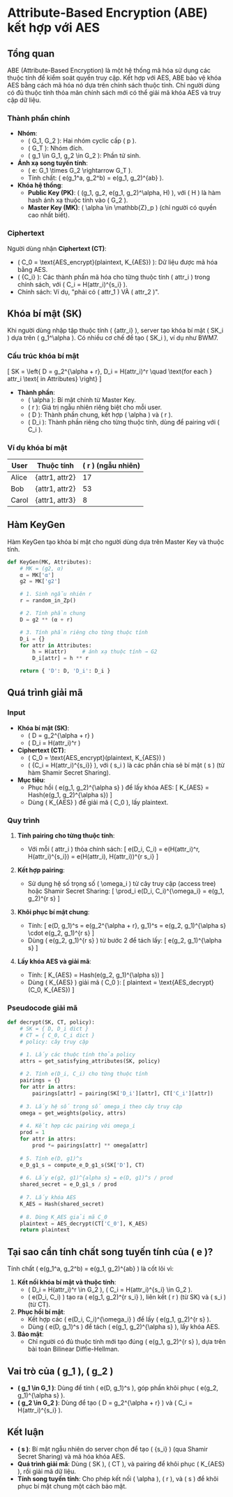 # Attribute-Based Encryption (ABE) kết hợp với AES

## Tổng quan
ABE (Attribute-Based Encryption) là một hệ thống mã hóa sử dụng các thuộc tính để kiểm soát quyền truy cập. Kết hợp với AES, ABE bảo vệ khóa AES bằng cách mã hóa nó dựa trên chính sách thuộc tính. Chỉ người dùng có đủ thuộc tính thỏa mãn chính sách mới có thể giải mã khóa AES và truy cập dữ liệu.

### Thành phần chính
- **Nhóm**: 
  - \( G_1, G_2 \): Hai nhóm cyclic cấp \( p \).
  - \( G_T \): Nhóm đích.
  - \( g_1 \in G_1, g_2 \in G_2 \): Phần tử sinh.
- **Ánh xạ song tuyến tính**: 
  - \( e: G_1 \times G_2 \rightarrow G_T \).
  - Tính chất: \( e(g_1^a, g_2^b) = e(g_1, g_2)^{ab} \).
- **Khóa hệ thống**:
  - **Public Key (PK)**: \( (g_1, g_2, e(g_1, g_2)^\alpha, H) \), với \( H \) là hàm hash ánh xạ thuộc tính vào \( G_2 \).
  - **Master Key (MK)**: \( \alpha \in \mathbb{Z}_p \) (chỉ người có quyền cao nhất biết).

### Ciphertext
Người dùng nhận **Ciphertext (CT)**:
- \( C_0 = \text{AES_encrypt}(plaintext, K_{AES}) \): Dữ liệu được mã hóa bằng AES.
- \( \{C_i\} \): Các thành phần mã hóa cho từng thuộc tính \( attr_i \) trong chính sách, với \( C_i = H(attr_i)^{s_i} \).
- Chính sách: Ví dụ, "phải có \( attr_1 \) VÀ \( attr_2 \)".

## Khóa bí mật (SK)
Khi người dùng nhập tập thuộc tính \( \{attr_i\} \), server tạo khóa bí mật \( SK_i \) dựa trên \( g_1^\alpha \). Có nhiều cơ chế để tạo \( SK_i \), ví dụ như BWM7.

### Cấu trúc khóa bí mật
\[
SK = \left\{
  D = g_2^{\alpha + r},
  D_i = H(attr_i)^r \quad \text{for each } attr_i \text{ in Attributes}
\right\}
\]
- **Thành phần**:
  - \( \alpha \): Bí mật chính từ Master Key.
  - \( r \): Giá trị ngẫu nhiên riêng biệt cho mỗi user.
  - \( D \): Thành phần chung, kết hợp \( \alpha \) và \( r \).
  - \( D_i \): Thành phần riêng cho từng thuộc tính, dùng để pairing với \( C_i \).

### Ví dụ khóa bí mật
| User   | Thuộc tính         | \( r \) (ngẫu nhiên) |
|--------|--------------------|----------------------|
| Alice  | \{attr1, attr2\}   | 17                   |
| Bob    | \{attr1, attr2\}   | 53                   |
| Carol  | \{attr1, attr3\}   | 8                    |

## Hàm KeyGen
Hàm KeyGen tạo khóa bí mật cho người dùng dựa trên Master Key và thuộc tính.

```python
def KeyGen(MK, Attributes):
    # MK = (g2, α)
    α = MK['α']
    g2 = MK['g2']

    # 1. Sinh ngẫu nhiên r
    r = random_in_Zp()

    # 2. Tính phần chung
    D = g2 ** (α + r)

    # 3. Tính phần riêng cho từng thuộc tính
    D_i = {}
    for attr in Attributes:
        h = H(attr)     # ánh xạ thuộc tính → G2
        D_i[attr] = h ** r

    return { 'D': D, 'D_i': D_i }
```

## Quá trình giải mã
### Input
- **Khóa bí mật (SK)**:
  - \( D = g_2^{\alpha + r} \)
  - \( D_i = H(attr_i)^r \)
- **Ciphertext (CT)**:
  - \( C_0 = \text{AES_encrypt}(plaintext, K_{AES}) \)
  - \( \{C_i = H(attr_i)^{s_i}\} \), với \( s_i \) là các phần chia sẻ bí mật \( s \) (từ hàm Shamir Secret Sharing).
- **Mục tiêu**:
  - Phục hồi \( e(g_1, g_2)^{\alpha s} \) để lấy khóa AES:
    \[
    K_{AES} = Hash(e(g_1, g_2)^{\alpha s})
    \]
  - Dùng \( K_{AES} \) để giải mã \( C_0 \), lấy plaintext.

### Quy trình
1. **Tính pairing cho từng thuộc tính**:
   - Với mỗi \( attr_i \) thỏa chính sách:
     \[
     e(D_i, C_i) = e(H(attr_i)^r, H(attr_i)^{s_i}) = e(H(attr_i), H(attr_i))^{r s_i}
     \]

2. **Kết hợp pairing**:
   - Sử dụng hệ số trọng số \( \omega_i \) từ cây truy cập (access tree) hoặc Shamir Secret Sharing:
     \[
     \prod_i e(D_i, C_i)^{\omega_i} = e(g_1, g_2)^{r s}
     \]

3. **Khôi phục bí mật chung**:
   - Tính:
     \[
     e(D, g_1)^s = e(g_2^{\alpha + r}, g_1)^s = e(g_2, g_1)^{\alpha s} \cdot e(g_2, g_1)^{r s}
     \]
   - Dùng \( e(g_2, g_1)^{r s} \) từ bước 2 để tách lấy:
     \[
     e(g_2, g_1)^{\alpha s}
     \]

4. **Lấy khóa AES và giải mã**:
   - Tính:
     \[
     K_{AES} = Hash(e(g_2, g_1)^{\alpha s})
     \]
   - Dùng \( K_{AES} \) giải mã \( C_0 \):
     \[
     plaintext = \text{AES_decrypt}(C_0, K_{AES})
     \]

### Pseudocode giải mã
```python
def decrypt(SK, CT, policy):
    # SK = { D, D_i dict }
    # CT = { C_0, C_i dict }
    # policy: cây truy cập

    # 1. Lấy các thuộc tính thỏa policy
    attrs = get_satisfying_attributes(SK, policy)
    
    # 2. Tính e(D_i, C_i) cho từng thuộc tính
    pairings = {}
    for attr in attrs:
        pairings[attr] = pairing(SK['D_i'][attr], CT['C_i'][attr])
    
    # 3. Lấy hệ số trọng số omega_i theo cây truy cập
    omega = get_weights(policy, attrs)
    
    # 4. Kết hợp các pairing với omega_i
    prod = 1
    for attr in attrs:
        prod *= pairings[attr] ** omega[attr]
    
    # 5. Tính e(D, g1)^s
    e_D_g1_s = compute_e_D_g1_s(SK['D'], CT)
    
    # 6. Lấy e(g2, g1)^{alpha s} = e(D, g1)^s / prod
    shared_secret = e_D_g1_s / prod
    
    # 7. Lấy khóa AES
    K_AES = Hash(shared_secret)
    
    # 8. Dùng K_AES giải mã C_0
    plaintext = AES_decrypt(CT['C_0'], K_AES)
    return plaintext
```

## Tại sao cần tính chất song tuyến tính của \( e \)?
Tính chất \( e(g_1^a, g_2^b) = e(g_1, g_2)^{ab} \) là cốt lõi vì:
1. **Kết nối khóa bí mật và thuộc tính**:
   - \( D_i = H(attr_i)^r \in G_2 \), \( C_i = H(attr_i)^{s_i} \in G_2 \).
   - \( e(D_i, C_i) \) tạo ra \( e(g_1, g_2)^{r s_i} \), liên kết \( r \) (từ SK) và \( s_i \) (từ CT).
2. **Phục hồi bí mật**:
   - Kết hợp các \( e(D_i, C_i)^{\omega_i} \) để lấy \( e(g_1, g_2)^{r s} \).
   - Dùng \( e(D, g_1)^s \) để tách \( e(g_1, g_2)^{\alpha s} \), lấy khóa AES.
3. **Bảo mật**:
   - Chỉ người có đủ thuộc tính mới tạo đúng \( e(g_1, g_2)^{r s} \), dựa trên bài toán Bilinear Diffie-Hellman.

## Vai trò của \( g_1 \), \( g_2 \)
- **\( g_1 \in G_1 \)**: Dùng để tính \( e(D, g_1)^s \), góp phần khôi phục \( e(g_2, g_1)^{\alpha s} \).
- **\( g_2 \in G_2 \)**: Dùng để tạo \( D = g_2^{\alpha + r} \) và \( C_i = H(attr_i)^{s_i} \).

## Kết luận
- **\( s \)**: Bí mật ngẫu nhiên do server chọn để tạo \( \{s_i\} \) (qua Shamir Secret Sharing) và mã hóa khóa AES.
- **Quá trình giải mã**: Dùng \( SK \), \( CT \), và pairing để khôi phục \( K_{AES} \), rồi giải mã dữ liệu.
- **Tính song tuyến tính**: Cho phép kết nối \( \alpha \), \( r \), và \( s \) để khôi phục bí mật chung một cách bảo mật.
